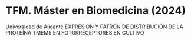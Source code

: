 # TFM. Máster en Biomedicina (2024)
Universidad de Alicante
EXPRESIÓN Y PATRÓN DE DISTRIBUCIÓN DE LA PROTEÍNA TMEM5 EN FOTORRECEPTORES EN CULTIVO
